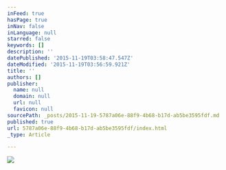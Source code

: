 ```yaml
---
inFeed: true
hasPage: true
inNav: false
inLanguage: null
starred: false
keywords: []
description: ''
datePublished: '2015-11-19T03:58:47.547Z'
dateModified: '2015-11-19T03:56:59.921Z'
title: ''
authors: []
publisher:
  name: null
  domain: null
  url: null
  favicon: null
sourcePath: _posts/2015-11-19-5787a06e-88f9-4b68-b17d-ab5be3595fdf.md
published: true
url: 5787a06e-88f9-4b68-b17d-ab5be3595fdf/index.html
_type: Article

---
```

![](https://the-grid-user-content.s3-us-west-2.amazonaws.com/669146a6-d659-4e55-89d9-df8422083c63.jpg)